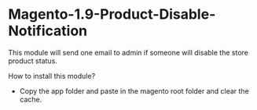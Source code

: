 # Magento-1.9-Product-Disable-Notification

This module will send one email to admin if someone will disable the store product status.


How to install this module?
- Copy the app folder and paste in the magento root folder and clear the cache.
